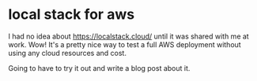 # local stack for aws

I had no idea about https://localstack.cloud/ until it was shared with me at work. Wow! It's a pretty nice way to test a full AWS deployment without using any cloud resources and cost.

Going to have to try it out and write a blog post about it.